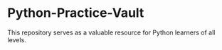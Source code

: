 # Python-Practice-Vault
This repository serves as a valuable resource for Python learners of all levels.
